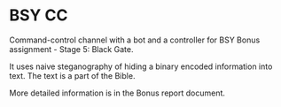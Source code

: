# BSY CC
Command-control channel with a bot and a controller for BSY Bonus assignment - Stage 5: Black Gate.

It uses naive steganography of hiding a binary encoded information into text.
The text is a part of the Bible.

More detailed information is in the Bonus report document.

